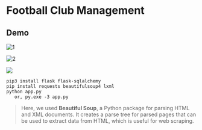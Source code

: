 # Football Club Management

## Demo
![1](https://github.com/ElhamNusratSnigdha/football-club-management/assets/60064694/945ad0b0-0c5f-4fda-998b-55b8f0ef2647)

![2](https://github.com/ElhamNusratSnigdha/football-club-management/assets/60064694/317faca2-c50b-47e8-9335-218e97c28ed5)


<img src="https://raw.githubusercontent.com/ElhamNusratSnigdha/football-club-management/cb2af684ecb13b42dcfff96b3eded1a32c8a8720/static/images/demo.png"/>

```
pip3 install flask flask-sqlalchemy
pip install requests beautifulsoup4 lxml
python app.py
   or, py.exe -3 app.py
```

>Here, we used **Beautiful Soup**, a Python package for parsing HTML and XML documents. It creates a parse tree for parsed pages that can be used to extract data from HTML, which is useful for web scraping.

